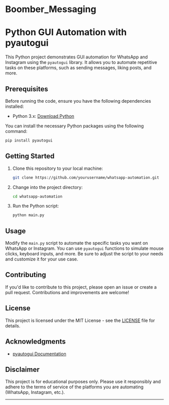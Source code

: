 # Boomber_Messaging
# Python GUI Automation with pyautogui

This Python project demonstrates GUI automation for WhatsApp and Instagram using the `pyautogui` library. It allows you to automate repetitive tasks on these platforms, such as sending messages, liking posts, and more.

## Prerequisites

Before running the code, ensure you have the following dependencies installed:

- Python 3.x: [Download Python](https://www.python.org/downloads/)

You can install the necessary Python packages using the following command:

```bash
pip install pyautogui
```

## Getting Started

1. Clone this repository to your local machine:

   ```bash
   git clone https://github.com/yourusername/whatsapp-automation.git
   ```

2. Change into the project directory:

   ```bash
   cd whatsapp-automation
   ```

3. Run the Python script:

   ```bash
   python main.py
   ```

## Usage

Modify the `main.py` script to automate the specific tasks you want on WhatsApp or Instagram. You can use `pyautogui` functions to simulate mouse clicks, keyboard inputs, and more. Be sure to adjust the script to your needs and customize it for your use case.

## Contributing

If you'd like to contribute to this project, please open an issue or create a pull request. Contributions and improvements are welcome!

## License

This project is licensed under the MIT License - see the [LICENSE](LICENSE) file for details.

## Acknowledgments
- [pyautogui Documentation](https://pyautogui.readthedocs.io/en/latest/)
## Disclaimer

This project is for educational purposes only. Please use it responsibly and adhere to the terms of service of the platforms you are automating (WhatsApp, Instagram, etc.).

---

